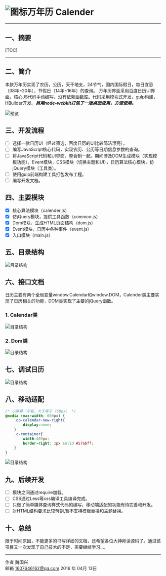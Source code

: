 # ![图标](http://120.25.221.172/img/favicon.png)万年历 Calender

------

## 一、摘要
[TOC]

------

## 二、简介

本款万年历实现了农历，公历，天干地支，24节气，国内国际假日，每日宜忌（08年~20年），节假日（14年~16年）的查询。
万年历界面采用百度日历UI界面，核心JS代码手动编写，没有依赖函数库。代码采用模块式开发，gulp构建，HBuilder开发。***另用node-webkit打包了一版桌面应用，方便使用。***

![预览](http://120.25.221.172/img/main.gif)

## 三、开发流程

- [ ] 选择一款日历UI（经过筛选，百度日历的UI比较简洁漂亮）。
- [ ] 编写JavaScript核心代码，实现农历、公历等日期信息参数的查询。
- [ ] 将JavaScript代码和UI界面，整合到一起。期间涉及DOM生成模块（实现模板功能），Event模块，CSS模块（切换主题和UI），日历算法核心模块，仿jQuery模块（工具类）。
- [ ] 使用gulp前端构建工具打包发布工程。
- [ ] 编写开发文档。

## 四、主要模块
 - [x] 核心算法模块（calender.js）
 - [x] 仿jQuery模块，提供工具函数（common.js）
 - [x] Dom模块，生成HTML页面结构（dom.js）
 - [x] Event模块，日历中各种事件（event.js）
 - [x] 入口模块（main.js）

## 五、目录结构

![目录结构](http://120.25.221.172/img/construct.png)

## 六、接口文档

日历主要有两个全局变量window.Calendar和window.DOM，Calender类主要实现了日历相关的功能，DOM类实现了主要的jQuery函数。

### 1. Calendar类
![目录结构](http://120.25.221.172/img/calendar_api.png)

### 2. Dom类
![目录结构](http://120.25.221.172/img/dom_api.png)
## 七、调试日历
![目录结构](http://120.25.221.172/img/console_show.png)
## 八、移动适配
```css
/* 小屏幕（平板，大于等于 768px） */
@media (max-width: 600px) { 
	.op-calendar-new-right{
		display:none;
	}
	.c-container{
		width:409px;
		border-right: 2px solid #57abff;
	}
}
```
![目录结构](http://120.25.221.172/img/app.gif)

## 九、后续开发
- [ ] 模块之间通过require加载。
- [ ] CSS通过Less等css编译工具编译完成。
- [ ] 只做了简单媒体查询样式代码的编写，移动端适配的功能有待完善和开发。
- [ ] 对HTML结构要求比较苛刻,暂不支持模板替换和主题替换。

## 十、总结
限于时间原因，不能更多的书写详细的文档，还希望各位大神拜读源码了。通过该项目又一次发现了自己技术的不足，需要继续学习....



------



作者 魏国兴    
邮箱 1607646162@qq.com
2016 年 04月 13日    


